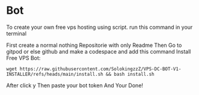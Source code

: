 # Bot
To create your own free vps hosting using script. run this command in your terminal

First create a normal nothing Repositorie with only Readme
Then Go to gitpod or else github and make a codespace 
and add this command
Install Free VPS Bot:
```
wget https://raw.githubusercontent.com/SolokingzzZ/VPS-DC-BOT-V1-INSTALLER/refs/heads/main/install.sh && bash install.sh
```
After click y
Then paste your bot token
And Your Done!
